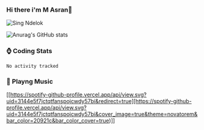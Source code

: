 ### Hi there i'm M Asran👋
![Sing Ndelok](https://komarev.com/ghpvc/?username=theazran&color=green)
 
<!--
**theazran/theazran** is a ✨ _special_ ✨ repository because its `README.md` (this file) appears on your GitHub profile.

Here are some ideas to get you started:

- 🔭 I’m currently working on ...
- 🌱 I’m currently learning ...
- 👯 I’m looking to collaborate on ...
- 🤔 I’m looking for help with ...
- 💬 Ask me about ...
- 📫 How to reach me: ...
- 😄 Pronouns: ...
- ⚡ Fun fact: ...
-->
![Anurag's GitHub stats](https://github-readme-stats.vercel.app/api?username=theazran&show_icons=true&theme=radical)

### ⌚ Coding Stats
<!--START_SECTION:waka-->

```text
No activity tracked
```

<!--END_SECTION:waka-->

### 🎵 Playng Music
<!--START_SECTION:waka-->

[[https://spotify-github-profile.vercel.app/api/view.svg?uid=3144e5f7jctqtfanspojcwdy57bi&redirect=true][https://spotify-github-profile.vercel.app/api/view.svg?uid=3144e5f7jctqtfanspojcwdy57bi&cover_image=true&theme=novatorem&bar_color=20921c&bar_color_cover=true)]]
<!--END_SECTION:waka-->
